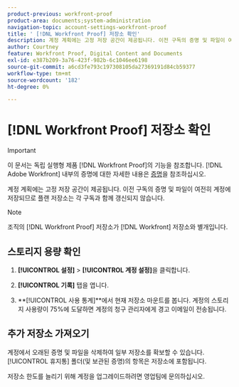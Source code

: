 ```yaml
---
product-previous: workfront-proof
product-area: documents;system-administration
navigation-topic: account-settings-workfront-proof
title: ' [!DNL Workfront Proof] 저장소 확인'
description: 계정 계획에는 고정 저장 공간이 제공됩니다. 이전 구독의 증명 및 파일이 여전히 계정에 저장되므로 플랜 저장소는 각 구독과 함께 갱신되지 않습니다.
author: Courtney
feature: Workfront Proof, Digital Content and Documents
exl-id: e387b209-3a76-423f-982b-6c1046ee6198
source-git-commit: a6cd3fe793c197308105da27369191d84cb59377
workflow-type: tm+mt
source-wordcount: '182'
ht-degree: 0%

---
```


# [!DNL Workfront Proof] 저장소 확인

>[!IMPORTANT]
>
>이 문서는 독립 실행형 제품 [!DNL Workfront Proof]의 기능을 참조합니다. [!DNL Adobe Workfront] 내부의 증명에 대한 자세한 내용은 [증명](../../../review-and-approve-work/proofing/proofing.md)을 참조하십시오.

계정 계획에는 고정 저장 공간이 제공됩니다. 이전 구독의 증명 및 파일이 여전히 계정에 저장되므로 플랜 저장소는 각 구독과 함께 갱신되지 않습니다.

>[!NOTE]
>
>조직의 [!DNL Workfront Proof] 저장소가 [!DNL Workfront] 저장소와 별개입니다.

## 스토리지 용량 확인

1. **[!UICONTROL 설정]** > **[!UICONTROL 계정 설정]**&#x200B;을 클릭합니다.

1. **[!UICONTROL 기록]** 탭을 엽니다.
1. **[!UICONTROL 사용 통계]**에서 현재 저장소 마운트를 봅니다.
계정의 스토리지 사용량이 75%에 도달하면 계정의 청구 관리자에게 경고 이메일이 전송됩니다.

## 추가 저장소 가져오기

계정에서 오래된 증명 및 파일을 삭제하여 일부 저장소를 확보할 수 있습니다. [!UICONTROL 휴지통] 폴더(및 보관된 증명)의 항목은 저장소에 포함됩니다.

저장소 한도를 늘리기 위해 계정을 업그레이드하려면 영업팀에 문의하십시오.
